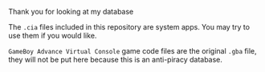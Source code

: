 Thank you for looking at my database

The `.cia` files included in this repository are system apps. You may try to use them if you would like.

`GameBoy Advance Virtual Console` game code files are the original `.gba` file, they will not be put here because this is an anti-piracy database.
